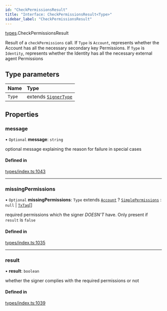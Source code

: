 ```yaml
---
id: "CheckPermissionsResult"
title: "Interface: CheckPermissionsResult<Type>"
sidebar_label: "CheckPermissionsResult"
---
```


[types](../../../modules/Types/Types.md).CheckPermissionsResult

Result of a `checkPermissions` call. If `Type` is `Account`, represents whether the Account
  has all the necessary secondary key Permissions. If `Type` is `Identity`, represents whether the
  Identity has all the necessary external agent Permissions

## Type parameters

| Name | Type |
| :------ | :------ |
| `Type` | extends [`SignerType`](../../../enums/Types/SignerType/SignerType.md) |

## Properties

### message

• `Optional` **message**: `string`

optional message explaining the reason for failure in special cases

#### Defined in

[types/index.ts:1043](https://github.com/F-OBrien/polymesh-sdk/blob/012f1745/src/types/index.ts#L1043)

___

### missingPermissions

• `Optional` **missingPermissions**: `Type` extends [`Account`](../../../enums/Types/SignerType/SignerType.md#account) ? [`SimplePermissions`](../SimplePermissions/SimplePermissions.md) : ``null`` \| [`TxTag`](../../../modules/Generated/Types/Types.md#txtag)[]

required permissions which the signer *DOESN'T* have. Only present if `result` is `false`

#### Defined in

[types/index.ts:1035](https://github.com/F-OBrien/polymesh-sdk/blob/012f1745/src/types/index.ts#L1035)

___

### result

• **result**: `boolean`

whether the signer complies with the required permissions or not

#### Defined in

[types/index.ts:1039](https://github.com/F-OBrien/polymesh-sdk/blob/012f1745/src/types/index.ts#L1039)
